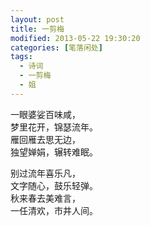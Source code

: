 ```yaml
---
layout: post
title: 一剪梅
modified: 2013-05-22 19:30:20
categories: [笔落闲处]
tags: 
  - 诗词
  - 一剪梅
  - 姐
---
```


一眼婆娑百味咸，  
梦里花开，锦瑟流年。  
雁回雁去思无边，  
独望婵娟，辗转难眠。  

别过流年喜乐凡，  
文字随心，鼓乐轻弹。  
秋来春去美难言，  
一任清欢，市井人间。
